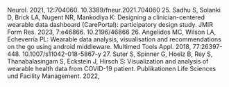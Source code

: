 Neurol. 2021, 12:704060. 10.3389/fneur.2021.704060
25. Sadhu S, Solanki D, Brick LA, Nugent NR, Mankodiya K: Designing a clinician-centered wearable data
dashboard (CarePortal): participatory design study. JMIR Form Res. 2023, 7:e46866. 10.2196/46866
26. Angelides MC, Wilson LA, Echeverría PL: Wearable data analysis, visualisation and recommendations on the
go using android middleware. Multimed Tools Appl. 2018, 77:26397-448. 10.1007/s11042-018-5867-y
27. Suter S, Spinner G, Hoelz B, Rey S, Thanabalasingam S, Eckstein J, Hirsch S: Visualization and analysis of
wearable health data from COVID-19 patient. Publikationen Life Sciences und Facility Management. 2022,